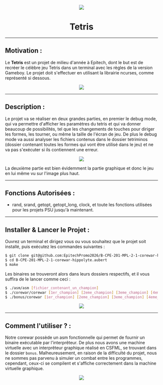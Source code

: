 <p align="center">
  <img src="https://user-images.githubusercontent.com/91092610/174625085-4efd2554-fdff-4197-a669-6d9631881b55.png"/>
</p>
<h1 align="center">
   Tetris
</h1>

---

## Motivation : 

Le **Tetris** est un projet de milieu d'année à Epitech, dont le but est de recréer le célèbre jeu Tetris dans un terminal avec les règles de la version Gameboy. Le projet doit s'effectuer en utilisant la librairie ncurses, comme représenté si dessous.
<p align="center">
  <img src="https://user-images.githubusercontent.com/91092610/174625760-f9e6d3c0-781b-41ac-8057-a00f092cefba.png"/>
</p>

---

## Description :

Le projet va se réaliser en deux grandes parties, en premier le debug mode, qui va permettre d'afficher les paramètres du tetris et qui va donner beaucoup de possibilités, tel que les changements de touches pour diriger les formes, les tourner, ou même la taille de l'écran de jeu. De plus le debug mode va aussi analyser les fichiers contenus dans le dossier tetriminos (dossier contenant toutes les formes qui vont être utilisé dans le jeu) et ne va pas s'exécuter si ils contiennent une erreur. 
<p align="center">
  <img src="https://user-images.githubusercontent.com/91092610/174744406-d40d0d46-32d3-4598-a1e2-011713d89689.png"/>
</p>
La deuxième partie est bien évidemment la partie graphique et donc le jeu en lui même vu sur l'image plus haut.

---

## Fonctions Autorisées : 

- rand, srand, getopt, getopt_long, clock, et toute les fonctions utilisées pour les projets PSU jusqu'à maintenant.

---

## Installer & Lancer le Projet :

Ouvrez un terminal et dirigez vous ou vous souhaitez que le projet soit installé, puis exécutez les commandes suivantes : 
```bash
$ git clone git@github.com:EpitechPromo2026/B-CPE-201-MPL-2-1-corewar-hippolyte.aubert.git
$ cd B-CPE-201-MPL-2-1-corewar-hippolyte.aubert
$ make
```
Les binaires se trouveront alors dans leurs dossiers respectifs, et il vous suffira de le lancer comme ceci : 
```bash
$ ./asm/asm [fichier_contenant_un_champion]
$ ./corewar/corewar [1er_champion] [2eme_champion] [3eme_champion] [4eme_champion]
$ ./bonus/corewar [1er_champion] [2eme_champion] [3eme_champion] [4eme_champion]
```
<p align="center">
  <img src="https://user-images.githubusercontent.com/91092610/174324257-643359eb-7f57-478c-85c6-128e540f568f.png">
</p>

---

## Comment l'utiliser ? : 

Notre corewar possède un asm fonctionnelle qui permet de fournir un binaire exécutable par l'interprêteur. De plus nous avons une machine virtuelle avec un interprêteur graphique réalisé en CSFML, se trouvant dans le dossier `bonus`. Malheureusement, en raison de la difficulté du projet, nous ne sommes pas parvenu à simuler un combat entre les programmes, cependant, ceux-ci se compilent et s'affiche correctement dans la machine virtuelle graphique.

<p align="center">
  <img src="https://user-images.githubusercontent.com/91092610/174324680-877675c7-df21-46e5-bc8a-01379c644ab8.png">
</p>
